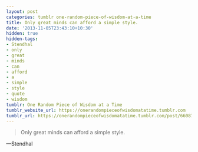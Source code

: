 ```yaml
---
layout: post
categories: tumblr one-random-piece-of-wisdom-at-a-time
title: Only great minds can afford a simple style.
date: '2013-11-05T23:43:10+10:30'
hidden: true
hidden-tags:
- Stendhal
- only
- great
- minds
- can
- afford
- a
- simple
- style
- quote
- wisdom
tumblr: One Random Piece of Wisdom at a Time
tumblr_website_url: https://onerandompieceofwisdomatatime.tumblr.com
tumblr_url: https://onerandompieceofwisdomatatime.tumblr.com/post/66087935333/only-great-minds-can-afford-a-simple-style
---
```

> Only great minds can afford a simple style.

—Stendhal
